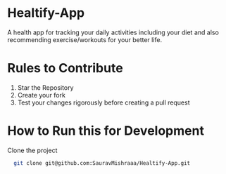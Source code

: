 # Healtify-App
A health app for tracking your daily activities including your diet and also recommending exercise/workouts for your better life.


# Rules to Contribute
1. Star the Repository
2. Create your fork
3. Test your changes rigorously before creating a pull request

# How to Run this for Development
Clone the project

```bash
  git clone git@github.com:SauravMishraaa/Healtify-App.git
```
